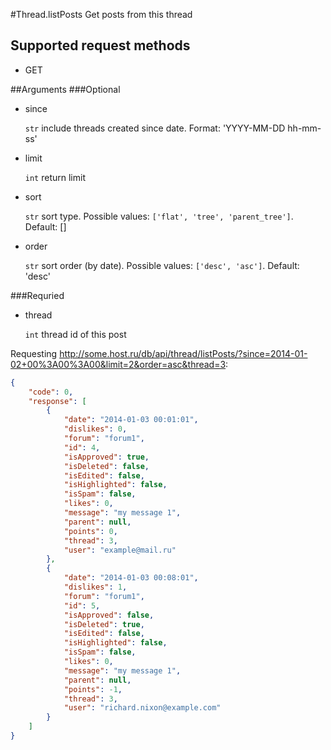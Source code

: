 #Thread.listPosts
Get posts from this thread

## Supported request methods 
* GET

##Arguments
###Optional
* since

   ```str``` include threads created since date. Format: 'YYYY-MM-DD hh-mm-ss'
* limit

   ```int``` return limit
* sort
  
   ```str``` sort type. Possible values: ```['flat', 'tree', 'parent_tree']```. Default: []
* order

   ```str``` sort order (by date). Possible values: ```['desc', 'asc']```. Default: 'desc'


###Requried
* thread

   ```int``` thread id of this post


Requesting http://some.host.ru/db/api/thread/listPosts/?since=2014-01-02+00%3A00%3A00&limit=2&order=asc&thread=3:
```json
{
    "code": 0,
    "response": [
        {
            "date": "2014-01-03 00:01:01",
            "dislikes": 0,
            "forum": "forum1",
            "id": 4,
            "isApproved": true,
            "isDeleted": false,
            "isEdited": false,
            "isHighlighted": false,
            "isSpam": false,
            "likes": 0,
            "message": "my message 1",
            "parent": null,
            "points": 0,
            "thread": 3,
            "user": "example@mail.ru"
        },
        {
            "date": "2014-01-03 00:08:01",
            "dislikes": 1,
            "forum": "forum1",
            "id": 5,
            "isApproved": false,
            "isDeleted": true,
            "isEdited": false,
            "isHighlighted": false,
            "isSpam": false,
            "likes": 0,
            "message": "my message 1",
            "parent": null,
            "points": -1,
            "thread": 3,
            "user": "richard.nixon@example.com"
        }
    ]
}
```
